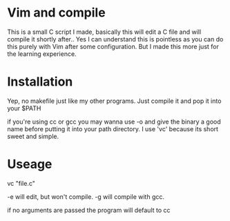 # Vim and compile
This is a small C script I made, basically this will edit a C file
and will compile it shortly after.. Yes I can understand this is
pointless as you can do this purely with Vim after some configuration.
But I made this more just for the learning experience.

# Installation
Yep, no makefile just like my other programs. Just compile it
and pop it into your $PATH

if you're using cc or gcc you may wanna use -o and give the binary
a good name before putting it into your path directory. I use 'vc' because
its short sweet and simple.

# Useage
vc "file.c"

-e will edit, but won't compile.
-g will compile with gcc.

if no arguments are passed the program will default to cc
